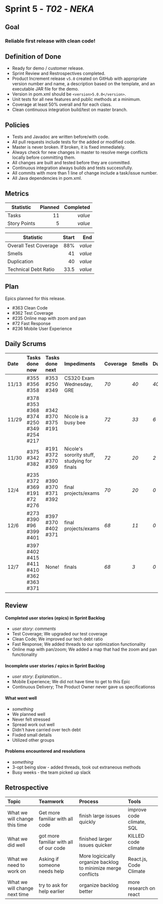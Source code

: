 # Sprint 5 - *T02* - *NEKA*

## Goal

### Reliable first release with clean code!

## Definition of Done

* Ready for demo / customer release.
* Sprint Review and Restrospectives completed.
* Product Increment release `v5.0` created on GitHub with appropriate version number and name, a description based on the template, and an executable JAR file for the demo.
* Version in pom.xml should be `<version>5.0.0</version>`.
* Unit tests for all new features and public methods at a minimum.
* Coverage at least 50% overall and for each class.
* Clean continuous integration build/test on master branch.

## Policies

* Tests and Javadoc are written before/with code.  
* All pull requests include tests for the added or modified code.
* Master is never broken.  If broken, it is fixed immediately.
* Always check for new changes in master to resolve merge conflicts locally before committing them.
* All changes are built and tested before they are committed.
* Continuous integration always builds and tests successfully.
* All commits with more than 1 line of change include a task/issue number.
* All Java dependencies in pom.xml.


## Metrics

Statistic | Planned | Completed
--- | ---: | ---:
Tasks |  11  | *value* 
Story Points |  5  | *value* 


Statistic | Start | End
--- | ---: | ---:
Overall Test Coverage | 88% | *value* 
Smells | 41 | *value* 
Duplication | 40 | *value* 
Technical Debt Ratio | 33.5 | *value* 

## Plan

Epics planned for this release.

* #363 Clean Code
* #362 Test Coverage
* #235 Online map with zoom and pan
* #72 Fast Response
* #236 Mobile User Experience

## Daily Scrums

Date | Tasks done now | Tasks done next | Impediments | Coverage | Smells | Duplication | Technical Debt Ratio | Confidence
:--- | :--- | :--- | :--- | :--- | :--- | :--- | :--- | :---
11/13 | #355 #356 #358 | #353 #250 #349 | CS320 Exam Wednesday, GRE | *70* | *40* | *40* | *33.5* | Feeling great
11/29 | #378 #353 #368 #374 #250 #349 #254 #217 | #342 #370 #375 #191 | Nicole is a busy bee | *72* | *33* | *6* | *18.3* | Feeling good
11/30 | #375 #342 #382 | #191 #372 #370 #369 | Nicole's sorority stuff, studying for finals | *72* | *20* | *2* | *9.1* | Feeling lit
12/4 | #235 #372 #369 #191 #72 #276 | #390 #370 #371 #392 | final projects/exams | *70* | *20* | *0* | *6.8* | Good
12/6 | #273 #390 #96 #399 #401 | #397 #370 #402 #371 | final projects/exams | *68* | *11* | *0* | *7.3* | Good
12/7 | #397 #402 #415 #411 #410 #362 #363 #371 | None! | finals | *68* | *3* | *0* | *0.7* | Good 

## Review

#### Completed user stories (epics) in Sprint Backlog 
* *user story*:  *comments*
* Test Coverage; We upgraded our test coverage
* Clean Code; We improved our tech debt ratio
* Fast Response; We added threads to our optimization functionality
* Online map with pan/zoom; We added a map that had the zoom and pan functionality

#### Incomplete user stories / epics in Sprint Backlog 
* *user story*: *Explanation...*
* Mobile Experience; We did not have time to get to this Epic
* Continuous Delivery; The Product Owner never gave us specificationss

#### What went well
* *something*
* We planned well
* Never felt stressed
* Spread work out well
* Didn't have carried over tech debt
* Fixded small details
* Utilized other groups

#### Problems encountered and resolutions
* *something*
* 3-opt being slow - added threads, took out extraneous methods
* Busy weeks - the team picked up slack

## Retrospective

Topic | Teamwork | Process | Tools
:--- | :--- | :--- | :---
What we will change this time | Get more familiar with all code | finish large issues quickly | improve code climate, SQL
What we did well | got more familiar with all of our code | finished larger issues quicker | KILLED code climate
What we need to work on | Asking if someone needs help | More logicically organize backlog to minimize merge conflicts | React.js, Code Climate
What we will change next time | try to ask for help earlier | organize backlog better | more research on react
